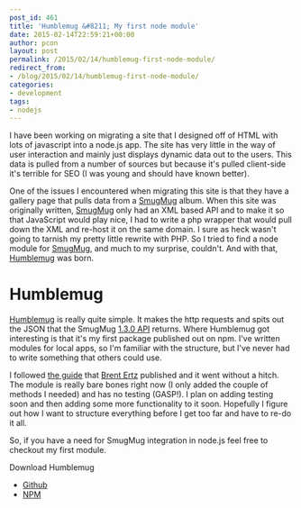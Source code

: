 ```yaml
---
post_id: 461
title: 'Humblemug &#8211; My first node module'
date: 2015-02-14T22:59:21+00:00
author: pcon
layout: post
permalink: /2015/02/14/humblemug-first-node-module/
redirect_from:
- /blog/2015/02/14/humblemug-first-node-module/
categories:
- development
tags:
- nodejs
---
```

I have been working on migrating a site that I designed off of HTML with lots of javascript into a node.js app.  The site has very little in the way of user interaction and mainly just displays dynamic data out to the users.  This data is pulled from a number of sources but because it's pulled client-side it's terrible for SEO (I was young and should have known better).

One of the issues I encountered when migrating this site is that they have a gallery page that pulls data from a [SmugMug](http://www.smugmug.com/ "SmugMug") album.  When this site was originally written, [SmugMug](http://www.smugmug.com/ "SmugMug") only had an XML based API and to make it so that JavaScript would play nice, I had to write a php wrapper that would pull down the XML and re-host it on the same domain.  I sure as heck wasn't going to tarnish my pretty little rewrite with PHP.  So I tried to find a node module for [SmugMug](http://www.smugmug.com/ "SmugMug"), and much to my surprise, couldn't.  And with that, [Humblemug](https://github.com/pcon/humblemug "Humblemug") was born.

<!--more-->

# Humblemug

[Humblemug](https://github.com/pcon/humblemug "Humblemug") is really quite simple.  It makes the http requests and spits out the JSON that the SmugMug [1.3.0 API](http://api.smugmug.com/services/api/?version=1.3.0 "SmugMug 1.3.0 API") returns.  Where Humblemug got interesting is that it's my first package published out on npm.  I've written modules for local apps, so I'm familiar with the structure, but I've never had to write something that others could use.

I followed [the guide](https://quickleft.com/blog/creating-and-publishing-a-node-js-module/ "Creating and Publishing a Node.js Module") that [Brent Ertz](https://quickleft.com/blog/author/brent/ "Brent Ertz") published and it went without a hitch.  The module is really bare bones right now (I only added the couple of methods I needed) and has no testing (GASP!).  I plan on adding testing soon and then adding some more functionality to it soon.  Hopefully I figure out how I want to structure everything before I get too far and have to re-do it all.

So, if you have a need for SmugMug integration in node.js feel free to checkout my first module.

Download Humblemug

* [Github](https://github.com/pcon/humblemug "Humblemug on Github")
* [NPM](https://www.npmjs.com/package/humblemug "humblmug on NPM")